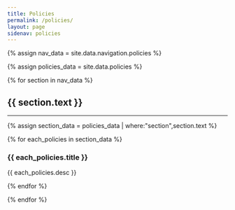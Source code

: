 ```yaml
---
title: Policies
permalink: /policies/
layout: page
sidenav: policies
---
```

<!-- Section names and addresses from navigation bar -->
{% assign nav_data = site.data.navigation.policies %}

<!-- policies-->
{% assign policies_data = site.data.policies %}

<!-- Iterate through all of the navigation sections. -->
{% for section in nav_data %}
<a name="{{ section.text | slugify }}"></a>
<h2>{{ section.text }}</h2>
<hr>

<!-- In each section, get only the policies assigned to it -->
{% assign section_data = policies_data | where:"section",section.text %}

<!-- Display the information for all of the policies assigned to that section -->
{% for each_policies in section_data %}
<div>
 <h3>{{ each_policies.title }}</h3>
 <p>{{ each_policies.desc }}</p>
</div>

<!-- Close policies Iteration -->
{% endfor %}

<!-- Close Section Iteration -->
{% endfor %}
